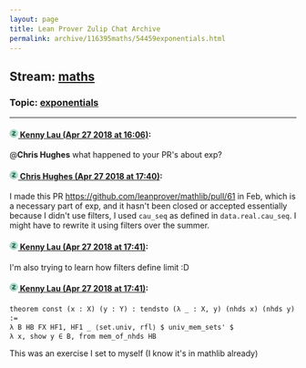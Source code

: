 ```yaml
---
layout: page
title: Lean Prover Zulip Chat Archive 
permalink: archive/116395maths/54459exponentials.html
---
```


## Stream: [maths](index.html)
### Topic: [exponentials](54459exponentials.html)

---

#### [![Click to go to Zulip](../../assets/img/zulip2.png) Kenny Lau (Apr 27 2018 at 16:06)](https://leanprover.zulipchat.com/#narrow/stream/116395-maths/topic/exponentials/near/125775813):
@**Chris Hughes** what happened to your PR's about exp?

#### [![Click to go to Zulip](../../assets/img/zulip2.png) Chris Hughes (Apr 27 2018 at 17:40)](https://leanprover.zulipchat.com/#narrow/stream/116395-maths/topic/exponentials/near/125779790):
I made this PR https://github.com/leanprover/mathlib/pull/61 in Feb, which is a necessary part of exp, and it hasn't been closed or accepted essentially because I didn't use filters, I used `cau_seq` as defined in `data.real.cau_seq`. I might have to rewrite it using filters over the summer.

#### [![Click to go to Zulip](../../assets/img/zulip2.png) Kenny Lau (Apr 27 2018 at 17:41)](https://leanprover.zulipchat.com/#narrow/stream/116395-maths/topic/exponentials/near/125779805):
I'm also trying to learn how filters define limit :D

#### [![Click to go to Zulip](../../assets/img/zulip2.png) Kenny Lau (Apr 27 2018 at 17:41)](https://leanprover.zulipchat.com/#narrow/stream/116395-maths/topic/exponentials/near/125779817):
```lean
theorem const (x : X) (y : Y) : tendsto (λ _ : X, y) (nhds x) (nhds y) :=
λ B HB FX HF1, HF1 _ ⟨set.univ, rfl⟩ $ univ_mem_sets' $
λ x, show y ∈ B, from mem_of_nhds HB
```
This was an exercise I set to myself (I know it's in mathlib already)

